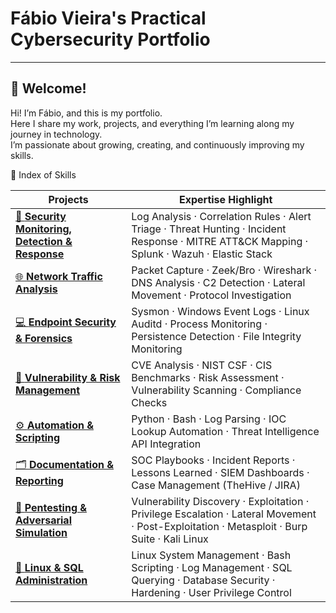 <h1 > Fábio Vieira's Practical Cybersecurity Portfolio </h1>

---

<h2 >👋 Welcome!</h2>

Hi! I’m Fábio, and this is my portfolio.  
Here I share my work, projects, and everything I’m learning along my journey in technology.  
I’m passionate about growing, creating, and continuously improving my skills.




 🧩 Index of Skills

| Projects | Expertise Highlight |
|-----------|---------------------|
| [🧠 **Security Monitoring, Detection & Response**](detection-response/) | Log Analysis · Correlation Rules · Alert Triage · Threat Hunting · Incident Response · MITRE ATT&CK Mapping · Splunk · Wazuh · Elastic Stack |
| [🌐 **Network Traffic Analysis**](network-analysis/) | Packet Capture · Zeek/Bro · Wireshark · DNS Analysis · C2 Detection · Lateral Movement · Protocol Investigation |
| [💻 **Endpoint Security & Forensics**](endpoint/) | Sysmon · Windows Event Logs · Linux Auditd · Process Monitoring · Persistence Detection · File Integrity Monitoring |
| [🧱 **Vulnerability & Risk Management**](vulnerability-management/) | CVE Analysis · NIST CSF · CIS Benchmarks · Risk Assessment · Vulnerability Scanning · Compliance Checks |
| [⚙️ **Automation & Scripting**](automation/) | Python · Bash · Log Parsing · IOC Lookup Automation · Threat Intelligence API Integration |
| [🗂️ **Documentation & Reporting**](reports/) | SOC Playbooks · Incident Reports · Lessons Learned · SIEM Dashboards · Case Management (TheHive / JIRA) |
| [🎯 **Pentesting & Adversarial Simulation**](pentest/) | Vulnerability Discovery · Exploitation · Privilege Escalation · Lateral Movement · Post-Exploitation · Metasploit · Burp Suite · Kali Linux |
| [🐧 **Linux & SQL Administration**](linux-sql/) | Linux System Management · Bash Scripting · Log Management · SQL Querying · Database Security · Hardening · User Privilege Control |


